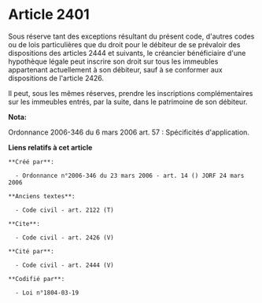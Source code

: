 # Article 2401

Sous réserve tant des exceptions résultant du présent code, d'autres codes ou de lois particulières que du droit pour le
débiteur de se prévaloir des dispositions des articles 2444 et suivants, le créancier bénéficiaire d'une hypothèque légale
peut inscrire son droit sur tous les immeubles appartenant actuellement à son débiteur, sauf à se conformer aux dispositions
de l'article 2426. 

Il peut, sous les mêmes réserves, prendre les inscriptions complémentaires sur les immeubles entrés, par la suite, dans le
patrimoine de son débiteur.

**Nota:**

Ordonnance 2006-346 du 6 mars 2006 art. 57 : Spécificités d'application.

**Liens relatifs à cet article**

	**Créé par**:

	  - Ordonnance n°2006-346 du 23 mars 2006 - art. 14 () JORF 24 mars 2006

	**Anciens textes**:

	  - Code civil - art. 2122 (T)

	**Cite**:

	  - Code civil - art. 2426 (V)

	**Cité par**:

	  - Code civil - art. 2444 (V)

	**Codifié par**:

	  - Loi n°1804-03-19
